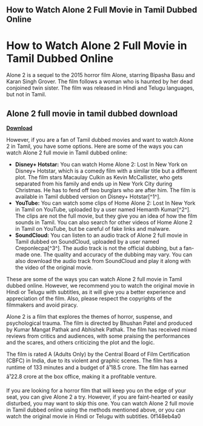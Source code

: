 ## How to Watch Alone 2 Full Movie in Tamil Dubbed Online

  
# How to Watch Alone 2 Full Movie in Tamil Dubbed Online
 
Alone 2 is a sequel to the 2015 horror film Alone, starring Bipasha Basu and Karan Singh Grover. The film follows a woman who is haunted by her dead conjoined twin sister. The film was released in Hindi and Telugu languages, but not in Tamil.
 
## Alone 2 full movie in tamil dubbed download


[**Download**](https://www.google.com/url?q=https%3A%2F%2Fshurll.com%2F2tKyyq&sa=D&sntz=1&usg=AOvVaw15k18bVVCDFmx_5CmiO6rD)

 
However, if you are a fan of Tamil dubbed movies and want to watch Alone 2 in Tamil, you have some options. Here are some of the ways you can watch Alone 2 full movie in Tamil dubbed online:
 
- **Disney+ Hotstar:** You can watch Home Alone 2: Lost In New York on Disney+ Hotstar, which is a comedy film with a similar title but a different plot. The film stars Macaulay Culkin as Kevin McCallister, who gets separated from his family and ends up in New York City during Christmas. He has to fend off two burglars who are after him. The film is available in Tamil dubbed version on Disney+ Hotstar[^1^].
- **YouTube:** You can watch some clips of Home Alone 2: Lost In New York in Tamil on YouTube, uploaded by a user named Hemanth Kumar[^2^]. The clips are not the full movie, but they give you an idea of how the film sounds in Tamil. You can also search for other videos of Home Alone 2 in Tamil on YouTube, but be careful of fake links and malware.
- **SoundCloud:** You can listen to an audio track of Alone 2 full movie in Tamil dubbed on SoundCloud, uploaded by a user named Creponlecpa[^3^]. The audio track is not the official dubbing, but a fan-made one. The quality and accuracy of the dubbing may vary. You can also download the audio track from SoundCloud and play it along with the video of the original movie.

These are some of the ways you can watch Alone 2 full movie in Tamil dubbed online. However, we recommend you to watch the original movie in Hindi or Telugu with subtitles, as it will give you a better experience and appreciation of the film. Also, please respect the copyrights of the filmmakers and avoid piracy.
  
Alone 2 is a film that explores the themes of horror, suspense, and psychological trauma. The film is directed by Bhushan Patel and produced by Kumar Mangat Pathak and Abhishek Pathak. The film has received mixed reviews from critics and audiences, with some praising the performances and the scares, and others criticizing the plot and the logic.
 
The film is rated A (Adults Only) by the Central Board of Film Certification (CBFC) in India, due to its violent and graphic scenes. The film has a runtime of 133 minutes and a budget of â¹18.5 crore. The film has earned â¹22.8 crore at the box office, making it a profitable venture.
 
If you are looking for a horror film that will keep you on the edge of your seat, you can give Alone 2 a try. However, if you are faint-hearted or easily disturbed, you may want to skip this one. You can watch Alone 2 full movie in Tamil dubbed online using the methods mentioned above, or you can watch the original movie in Hindi or Telugu with subtitles.
 0f148eb4a0
